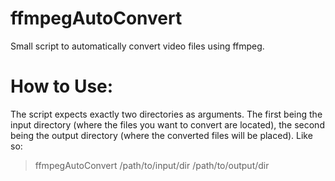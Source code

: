 # ffmpegAutoConvert
Small script to automatically convert video files using ffmpeg.

# How to Use:
The script expects exactly two directories as arguments. The first being the input directory (where the files you want to convert are located), the second being the output directory (where the converted files will be placed).
Like so: 
> ffmpegAutoConvert /path/to/input/dir /path/to/output/dir
